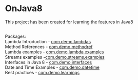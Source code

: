 # OnJava8
This project has been created for learning the features in Java8<br /><br />

Packages:<br />
Lambda Introduction - [com.demo.lambdas](https://github.com/augustinejuly/OnJava8/tree/master/src/main/java/com/demo/lambdas)<br />
Method References - [com.demo.methodref](https://github.com/augustinejuly/OnJava8/tree/master/src/main/java/com/demo/methodref)<br />
Lambda examples - [com.demo.lambda.examples](https://github.com/augustinejuly/OnJava8/tree/master/src/main/java/com/demo/lambda/examples)<br/>
Streams examples -[com.demo.streams.examples](https://github.com/augustinejuly/OnJava8/tree/master/src/main/java/com/demo/streams/example)<br/>
Interfaces in Java 8 - [com.demo.interfaces](https://github.com/augustinejuly/OnJava8/tree/master/src/main/java/com/demo/interfaces)<br />
Date and Time Examples - [com.demo.datetime](https://github.com/augustinejuly/OnJava8/tree/master/src/main/java/com/demo/datetime)<br />
Best practices - [com.demo.learnings](https://github.com/augustinejuly/OnJava8/tree/master/src/main/java/com/demo/learnings)<br />

